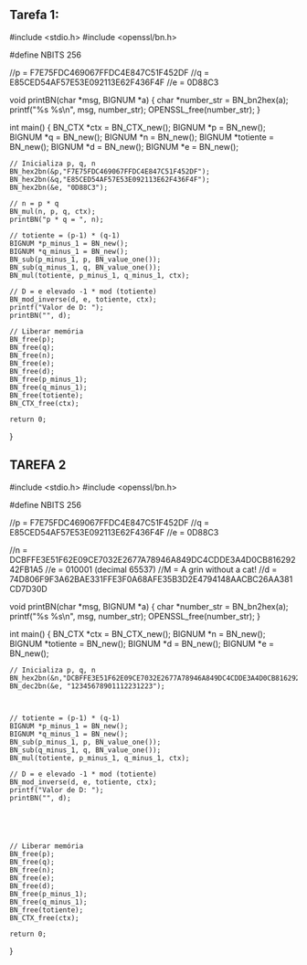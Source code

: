 ## Tarefa 1: 

#include <stdio.h>
#include <openssl/bn.h>

#define NBITS 256

//p = F7E75FDC469067FFDC4E847C51F452DF
//q = E85CED54AF57E53E092113E62F436F4F
//e = 0D88C3

void printBN(char *msg, BIGNUM *a) {
    char *number_str = BN_bn2hex(a);
    printf("%s %s\n", msg, number_str);
    OPENSSL_free(number_str);
}

int main() {
    BN_CTX *ctx = BN_CTX_new();
    BIGNUM *p = BN_new();
    BIGNUM *q = BN_new();
    BIGNUM *n = BN_new();
    BIGNUM *totiente = BN_new();
    BIGNUM *d = BN_new();
    BIGNUM *e = BN_new();

    // Inicializa p, q, n 
    BN_hex2bn(&p,"F7E75FDC469067FFDC4E847C51F452DF");
    BN_hex2bn(&q,"E85CED54AF57E53E092113E62F436F4F"); 
    BN_hex2bn(&e, "0D88C3");

    // n = p * q
    BN_mul(n, p, q, ctx);
    printBN("p * q = ", n);
    
    // totiente = (p-1) * (q-1)
    BIGNUM *p_minus_1 = BN_new();
    BIGNUM *q_minus_1 = BN_new();
    BN_sub(p_minus_1, p, BN_value_one());
    BN_sub(q_minus_1, q, BN_value_one());  
    BN_mul(totiente, p_minus_1, q_minus_1, ctx);

    // D = e elevado -1 * mod (totiente)
    BN_mod_inverse(d, e, totiente, ctx);
    printf("Valor de D: ");
    printBN("", d);

    // Liberar memória
    BN_free(p);
    BN_free(q);
    BN_free(n);
    BN_free(e);
    BN_free(d);
    BN_free(p_minus_1);
    BN_free(q_minus_1);
    BN_free(totiente);
    BN_CTX_free(ctx);

    return 0;
}



## TAREFA 2
#include <stdio.h>
#include <openssl/bn.h>

#define NBITS 256

//p = F7E75FDC469067FFDC4E847C51F452DF
//q = E85CED54AF57E53E092113E62F436F4F
//e = 0D88C3

//n = DCBFFE3E51F62E09CE7032E2677A78946A849DC4CDDE3A4D0CB81629242FB1A5
//e = 010001 (decimal 65537)
//M = A grin without a cat!
//d = 74D806F9F3A62BAE331FFE3F0A68AFE35B3D2E4794148AACBC26AA381CD7D30D

void printBN(char *msg, BIGNUM *a) {
    char *number_str = BN_bn2hex(a);
    printf("%s %s\n", msg, number_str);
    OPENSSL_free(number_str);
}

int main() {
    BN_CTX *ctx = BN_CTX_new();
    BIGNUM *n = BN_new();
    BIGNUM *totiente = BN_new();
    BIGNUM *d = BN_new();
    BIGNUM *e = BN_new();

    // Inicializa p, q, n 
    BN_hex2bn(&n,"DCBFFE3E51F62E09CE7032E2677A78946A849DC4CDDE3A4D0CB81629242FB1A5");
    BN_dec2bn(&e, "12345678901112231223");

   
    
    // totiente = (p-1) * (q-1)
    BIGNUM *p_minus_1 = BN_new();
    BIGNUM *q_minus_1 = BN_new();
    BN_sub(p_minus_1, p, BN_value_one());
    BN_sub(q_minus_1, q, BN_value_one());  
    BN_mul(totiente, p_minus_1, q_minus_1, ctx);

    // D = e elevado -1 * mod (totiente)
    BN_mod_inverse(d, e, totiente, ctx);
    printf("Valor de D: ");
    printBN("", d);
    
    
    
    

    // Liberar memória
    BN_free(p);
    BN_free(q);
    BN_free(n);
    BN_free(e);
    BN_free(d);
    BN_free(p_minus_1);
    BN_free(q_minus_1);
    BN_free(totiente);
    BN_CTX_free(ctx);

    return 0;
}
